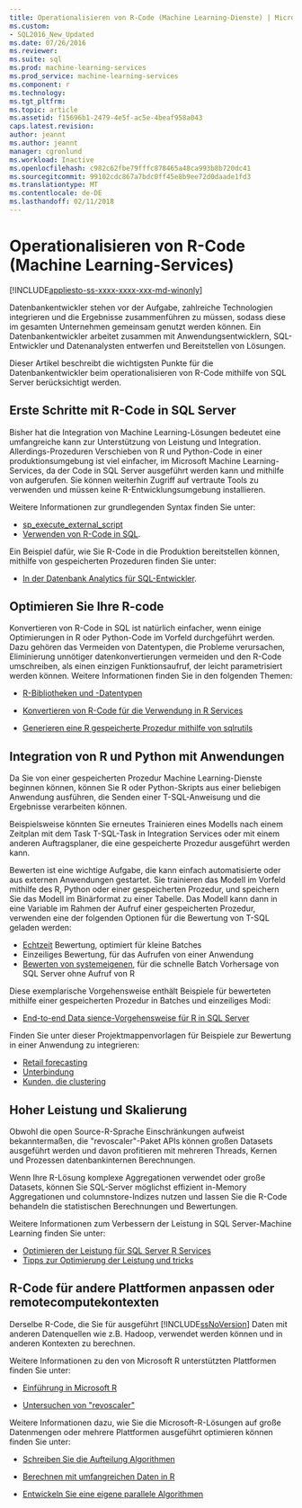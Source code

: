 ```yaml
---
title: Operationalisieren von R-Code (Machine Learning-Dienste) | Microsoft Docs
ms.custom:
- SQL2016_New_Updated
ms.date: 07/26/2016
ms.reviewer: 
ms.suite: sql
ms.prod: machine-learning-services
ms.prod_service: machine-learning-services
ms.component: r
ms.technology: 
ms.tgt_pltfrm: 
ms.topic: article
ms.assetid: f15696b1-2479-4e5f-ac5e-4beaf958a043
caps.latest.revision: 
author: jeannt
ms.author: jeannt
manager: cgronlund
ms.workload: Inactive
ms.openlocfilehash: c982c62fbe79fffc878465a48ca993b8b720dc41
ms.sourcegitcommit: 99102cdc867a7bdc0ff45e8b9ee72d0daade1fd3
ms.translationtype: MT
ms.contentlocale: de-DE
ms.lasthandoff: 02/11/2018
---
```

# <a name="operationalize-r-code-machine-learning-services"></a>Operationalisieren von R-Code (Machine Learning-Services)
[!INCLUDE[appliesto-ss-xxxx-xxxx-xxx-md-winonly](../../includes/appliesto-ss-xxxx-xxxx-xxx-md-winonly.md)]

Datenbankentwickler stehen vor der Aufgabe, zahlreiche Technologien integrieren und die Ergebnisse zusammenführen zu müssen, sodass diese im gesamten Unternehmen gemeinsam genutzt werden können. Ein Datenbankentwickler arbeitet zusammen mit Anwendungsentwicklern, SQL-Entwickler und Datenanalysten entwerfen und Bereitstellen von Lösungen.

Dieser Artikel beschreibt die wichtigsten Punkte für die Datenbankentwickler beim operationalisieren von R-Code mithilfe von SQL Server berücksichtigt werden.

## <a name="get-started-with-r-code-in-sql-server"></a>Erste Schritte mit R-Code in SQL Server

Bisher hat die Integration von Machine Learning-Lösungen bedeutet eine umfangreiche kann zur Unterstützung von Leistung und Integration. Allerdings-Prozeduren Verschieben von R und Python-Code in einer produktionsumgebung ist viel einfacher, im Microsoft Machine Learning-Services, da der Code in SQL Server ausgeführt werden kann und mithilfe von aufgerufen. Sie können weiterhin Zugriff auf vertraute Tools zu verwenden und müssen keine R-Entwicklungsumgebung installieren. 

Weitere Informationen zur grundlegenden Syntax finden Sie unter:

+ [sp_execute_external_script](../../relational-databases/system-stored-procedures/sp-execute-external-script-transact-sql.md)
+ [Verwenden von R-Code in SQL](../../advanced-analytics/tutorials/rtsql-using-r-code-in-transact-sql-quickstart.md).

Ein Beispiel dafür, wie Sie R-Code in die Produktion bereitstellen können, mithilfe von gespeicherten Prozeduren finden Sie unter:

+ [In der Datenbank Analytics für SQL-Entwickler](../../advanced-analytics/tutorials/sqldev-in-database-r-for-sql-developers.md).

## <a name="optimize-your-r-code"></a>Optimieren Sie Ihre R-code

Konvertieren von R-Code in SQL ist natürlich einfacher, wenn einige Optimierungen in R oder Python-Code im Vorfeld durchgeführt werden. Dazu gehören das Vermeiden von Datentypen, die Probleme verursachen, Eliminierung unnötiger datenkonvertierungen vermeiden und den R-Code umschreiben, als einen einzigen Funktionsaufruf, der leicht parametrisiert werden können. Weitere Informationen finden Sie in den folgenden Themen:

+ [R-Bibliotheken und -Datentypen](r-libraries-and-data-types.md)

+ [Konvertieren von R-Code für die Verwendung in R Services](converting-r-code-for-use-in-sql-server.md)

+ [Generieren eine R gespeicherte Prozedur mithilfe von sqlrutils](generating-an-r-stored-procedure-for-r-code-using-the-sqlrutils-package.md)

## <a name="integrate-r-and-python-with-applications"></a>Integration von R und Python mit Anwendungen

Da Sie von einer gespeicherten Prozedur Machine Learning-Dienste beginnen können, können Sie R oder Python-Skripts aus einer beliebigen Anwendung ausführen, die Senden einer T-SQL-Anweisung und die Ergebnisse verarbeiten können.

Beispielsweise könnten Sie erneutes Trainieren eines Modells nach einem Zeitplan mit dem Task T-SQL-Task in Integration Services oder mit einem anderen Auftragsplaner, die eine gespeicherte Prozedur ausgeführt werden kann.

Bewerten ist eine wichtige Aufgabe, die kann einfach automatisierte oder aus externen Anwendungen gestartet. Sie trainieren das Modell im Vorfeld mithilfe des R, Python oder einer gespeicherten Prozedur, und speichern Sie das Modell im Binärformat zu einer Tabelle. Das Modell kann dann in eine Variable im Rahmen der Aufruf einer gespeicherten Prozedur, verwenden eine der folgenden Optionen für die Bewertung von T-SQL geladen werden:

+ [Echtzeit](../real-time-scoring.md) Bewertung, optimiert für kleine Batches
+ Einzeiliges Bewertung, für das Aufrufen von einer Anwendung
+ [Bewerten von systemeigenen](../sql-native-scoring.md), für die schnelle Batch Vorhersage von SQL Server ohne Aufruf von R

Diese exemplarische Vorgehensweise enthält Beispiele für bewerteten mithilfe einer gespeicherten Prozedur in Batches und einzeiliges Modi:

+ [End-to-end Data sience-Vorgehensweise für R in SQL Server](../tutorials/walkthrough-data-science-end-to-end-walkthrough.md)

Finden Sie unter dieser Projektmappenvorlagen für Beispiele zur Bewertung in einer Anwendung zu integrieren:

+ [Retail forecasting](https://github.com/Microsoft/SQL-Server-R-Services-Samples/blob/master/RetailForecasting/Introduction.md)
+ [Unterbindung](https://github.com/Microsoft/SQL-Server-R-Services-Samples/blob/master/FraudDetection/Introduction.md)
+ [Kunden, die clustering](https://github.com/Microsoft/sql-server-samples/tree/master/samples/features/r-services/getting-started/customer-clustering)

## <a name="boost-performance-and-scale"></a>Hoher Leistung und Skalierung

Obwohl die open Source-R-Sprache Einschränkungen aufweist bekanntermaßen, die "revoscaler"-Paket APIs können großen Datasets ausgeführt werden und davon profitieren mit mehreren Threads, Kernen und Prozessen datenbankinternen Berechnungen.

Wenn Ihre R-Lösung komplexe Aggregationen verwendet oder große Datasets, können Sie SQL-Server möglichst effizient in-Memory Aggregationen und columnstore-Indizes nutzen und lassen Sie die R-Code behandeln die statistischen Berechnungen und Bewertungen.

Weitere Informationen zum Verbessern der Leistung in SQL Server-Machine Learning finden Sie unter:

+ [Optimieren der Leistung für SQL Server R Services](../../advanced-analytics/r/sql-server-r-services-performance-tuning.md)
+ [Tipps zur Optimierung der Leistung und tricks](https://gallery.cortanaintelligence.com/Tutorial/SQL-Server-Optimization-Tips-and-Tricks-for-Analytics-Services)

## <a name="adapt-r-code-for-other-platforms-or-compute-contexts"></a>R-Code für andere Plattformen anpassen oder remotecomputekontexten

Derselbe R-Code, die Sie für ausgeführt [!INCLUDE[ssNoVersion](../../includes/ssnoversion-md.md)] Daten mit anderen Datenquellen wie z.B. Hadoop, verwendet werden können und in anderen Kontexten zu berechnen.

Weitere Informationen zu den von Microsoft R unterstützten Plattformen finden Sie unter:

+ [Einführung in Microsoft R](https://docs.microsoft.com/r-server/)

+ [Untersuchen von "revoscaler"](https://docs.microsoft.com/r-server/r/tutorial-r-to-revoscaler)

Weitere Informationen dazu, wie Sie die Microsoft-R-Lösungen auf große Datenmengen oder mehrere Plattformen ausgeführt optimieren können finden Sie unter:

+ [Schreiben Sie die Aufteilung Algorithmen](https://docs.microsoft.com/r-server/r/how-to-developer-write-chunking-algorithms)

+ [Berechnen mit umfangreichen Daten in R](https://docs.microsoft.com/r-server/r/tutorial-large-data-tips)

+ [Entwickeln Sie eine eigene parallele Algorithmen](https://docs.microsoft.com/r-server/r-reference/revopemar/pemar)

